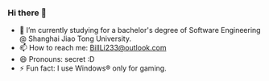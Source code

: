 ### Hi there 👋
- 🌱 I’m currently studying for a bachelor's degree of Software Engineering @ Shanghai Jiao Tong University.
- 📫 How to reach me: BillLi233@outlook.com
- 😄 Pronouns: secret :D 
- ⚡ Fun fact: I use Windows® only for gaming.
<!--
**GMH233/GMH233** is a ✨ _special_ ✨ repository because its `README.md` (this file) appears on your GitHub profile.

Here are some ideas to get you started:

- 🔭 I’m currently working on ...
- 🌱 I’m currently learning ...
- 👯 I’m looking to collaborate on ...
- 🤔 I’m looking for help with ...
- 💬 Ask me about ...
- 📫 How to reach me: ...
- 😄 Pronouns: ...
- ⚡ Fun fact: ...
-->
